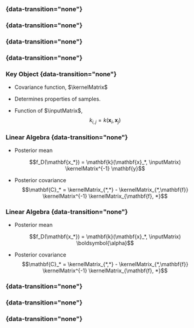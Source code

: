 
###  {data-transition="none"}

<object type="image/svg+xml" data="../gp/diagrams/gp_prior_samples_few_neg.svg">
</object>

###  {data-transition="none"}

<object type="image/svg+xml" data="../gp/diagrams/gp_prior_samples_neg.svg">
</object>

###  {data-transition="none"}

<object type="image/svg+xml" data="../gp/diagrams/gp_prior_samples_data_neg.svg">
</object>

###  {data-transition="none"}

<object type="image/svg+xml" data="../gp/diagrams/gp_rejection_samples_neg.svg">
</object>

###  Key Object {data-transition="none"}

* Covariance function, $\kernelMatrix$

* Determines properties of samples.

* Function of $\inputMatrix$,
    $$k_{i,j} = k(\mathbf{x}_i, \mathbf{x}_j)$$

###  Linear Algebra {data-transition="none"}

* Posterior mean

    $$f_D(\mathbf{x_*}) = \mathbf{k}(\mathbf{x}_*, \inputMatrix) \kernelMatrix^{-1}
\mathbf{y}$$

* Posterior covariance
    $$\mathbf{C}_* = \kernelMatrix_{*,*} - \kernelMatrix_{*,\mathbf{f}}
\kernelMatrix^{-1} \kernelMatrix_{\mathbf{f}, *}$$

###  Linear Algebra {data-transition="none"}

* Posterior mean

    $$f_D(\mathbf{x_*}) = \mathbf{k}(\mathbf{x}_*, \inputMatrix) \boldsymbol{\alpha}$$

* Posterior covariance
    $$\mathbf{C}_* = \kernelMatrix_{*,*} - \kernelMatrix_{*,\mathbf{f}}
\kernelMatrix^{-1} \kernelMatrix_{\mathbf{f}, *}$$

###  {data-transition="none"}

<object type="image/svg+xml" data="../gp/diagrams/gp_prior_samples_data_neg.svg">
</object>

###  {data-transition="none"}

<object type="image/svg+xml" data="../gp/diagrams/gp_rejection_samples_neg.svg">
</object>

###  {data-transition="none"}

<object type="image/svg+xml" data="../gp/diagrams/gp_prediction_neg.svg">
</object>
